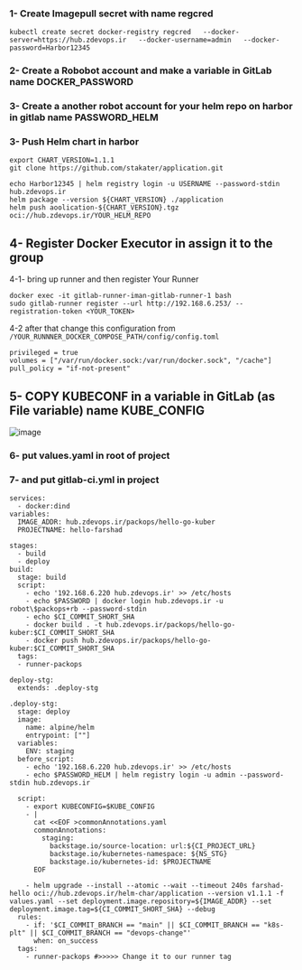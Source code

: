 
### 1- Create Imagepull secret with name regcred
```
kubectl create secret docker-registry regcred   --docker-server=https://hub.zdevops.ir   --docker-username=admin   --docker-password=Harbor12345
```
### 2- Create a Robobot account and make a variable in GitLab name DOCKER_PASSWORD
### 3- Create a another robot account for your helm repo on harbor in gitlab name PASSWORD_HELM 
### 3- Push Helm chart in harbor 
```
export CHART_VERSION=1.1.1
git clone https://github.com/stakater/application.git

echo Harbor12345 | helm registry login -u USERNAME --password-stdin hub.zdevops.ir
helm package --version ${CHART_VERSION} ./application
helm push aoolication-${CHART_VERSION}.tgz oci://hub.zdevops.ir/YOUR_HELM_REPO
```

## 4- Register Docker Executor in assign it to the group
  4-1- bring up runner and then register Your Runner 
```
docker exec -it gitlab-runner-iman-gitlab-runner-1 bash
sudo gitlab-runner register --url http://192.168.6.253/ --registration-token <YOUR_TOKEN>
```
 4-2 after that change this configuration from ``/YOUR_RUNNNER_DOCKER_COMPOSE_PATH/config/config.toml``

```
privileged = true
volumes = ["/var/run/docker.sock:/var/run/docker.sock", "/cache"]
pull_policy = "if-not-present"

```
## 5- COPY KUBECONF in a variable in GitLab (as File variable) name KUBE_CONFIG
![image](https://github.com/user-attachments/assets/71366821-41ca-4a0b-b294-c04d456e9e45)

### 6- put values.yaml in root of project 

### 7- and put gitlab-ci.yml in project
```
services:
  - docker:dind
variables:
  IMAGE_ADDR: hub.zdevops.ir/packops/hello-go-kuber
  PROJECTNAME: hello-farshad
 
stages:
  - build
  - deploy
build:
  stage: build
  script:
    - echo '192.168.6.220 hub.zdevops.ir' >> /etc/hosts 
    - echo $PASSWORD | docker login hub.zdevops.ir -u robot\$packops+rb --password-stdin
    - echo $CI_COMMIT_SHORT_SHA
    - docker build . -t hub.zdevops.ir/packops/hello-go-kuber:$CI_COMMIT_SHORT_SHA
    - docker push hub.zdevops.ir/packops/hello-go-kuber:$CI_COMMIT_SHORT_SHA
  tags:
  - runner-packops

deploy-stg:
  extends: .deploy-stg

.deploy-stg:
  stage: deploy
  image:
    name: alpine/helm
    entrypoint: [""]
  variables:
    ENV: staging
  before_script:
    - echo '192.168.6.220 hub.zdevops.ir' >> /etc/hosts
    - echo $PASSWORD_HELM | helm registry login -u admin --password-stdin hub.zdevops.ir
   
  script:
    - export KUBECONFIG=$KUBE_CONFIG
    - |
      cat <<EOF >commonAnnotations.yaml
      commonAnnotations:
        staging:
          backstage.io/source-location: url:${CI_PROJECT_URL}
          backstage.io/kubernetes-namespace: ${NS_STG}
          backstage.io/kubernetes-id: $PROJECTNAME
      EOF
    
    - helm upgrade --install --atomic --wait --timeout 240s farshad-hello oci://hub.zdevops.ir/helm-char/application --version v1.1.1 -f values.yaml --set deployment.image.repository=${IMAGE_ADDR} --set deployment.image.tag=${CI_COMMIT_SHORT_SHA} --debug 
  rules:
    - if: '$CI_COMMIT_BRANCH == "main" || $CI_COMMIT_BRANCH == "k8s-plt" || $CI_COMMIT_BRANCH == "devops-change"'
      when: on_success
  tags:
    - runner-packops #>>>>> Change it to our runner tag


```
